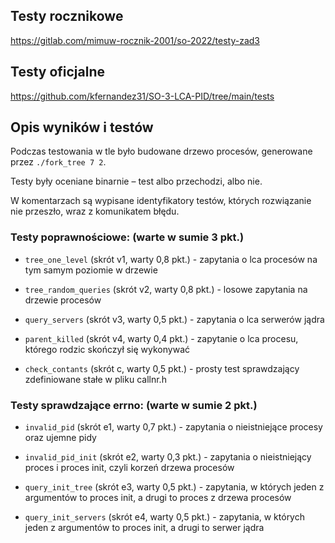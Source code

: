 ## Testy rocznikowe
https://gitlab.com/mimuw-rocznik-2001/so-2022/testy-zad3

## Testy oficjalne
https://github.com/kfernandez31/SO-3-LCA-PID/tree/main/tests

## Opis wyników i testów

Podczas testowania w tle było budowane drzewo procesów, generowane przez `./fork_tree 7 2`.

Testy były oceniane binarnie – test albo przechodzi, albo nie.

W komentarzach są wypisane identyfikatory testów, których rozwiązanie nie przeszło, wraz z komunikatem błędu.

### Testy poprawnościowe: (warte w sumie 3 pkt.)
- `tree_one_level` (skrót v1, warty 0,8 pkt.) - zapytania o lca procesów na tym samym poziomie w drzewie

- `tree_random_queries` (skrót v2, warty 0,8 pkt.) - losowe zapytania na drzewie procesów

- `query_servers` (skrót v3, warty 0,5 pkt.) - zapytania o lca serwerów jądra

- `parent_killed` (skrót v4, warty 0,4 pkt.) - zapytanie o lca procesu, którego rodzic skończył się wykonywać

- `check_contants` (skrót c, warty 0,5 pkt.) - prosty test sprawdzający zdefiniowane stałe w pliku callnr.h

### Testy sprawdzające errno: (warte w sumie 2 pkt.)
- `invalid_pid` (skrót e1, warty 0,7 pkt.) - zapytania o nieistniejące procesy oraz ujemne pidy

- `invalid_pid_init` (skrót e2, warty 0,3 pkt.) - zapytania o nieistniejący proces i proces init, czyli korzeń drzewa procesów

- `query_init_tree` (skrót e3, warty 0,5 pkt.) - zapytania, w których jeden z argumentów to proces init, a drugi to proces z drzewa procesów

- `query_init_servers` (skrót e4, warty 0,5 pkt.) - zapytania, w których jeden z argumentów to proces init, a drugi to serwer jądra
